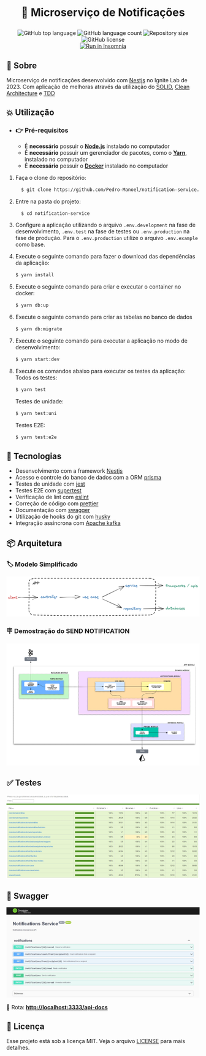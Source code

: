 <h1 align="center">
    <p> 📨 Microserviço de Notificações </p>
</h1>

<p align="center">
    <img alt="GitHub top language" src="https://img.shields.io/github/languages/top/Pedro-Manoel/notifications-service?style=flat-square">
    <img alt="GitHub language count" src="https://img.shields.io/github/languages/count/Pedro-Manoel/notifications-service?style=flat-square">
    <img alt="Repository size" src="https://img.shields.io/github/repo-size/Pedro-Manoel/notifications-service?style=flat-square">
    <img alt="GitHub license" src="https://img.shields.io/github/license/Pedro-Manoel/notifications-service?style=flat-square"><br/>
    <a href="https://insomnia.rest/run/?label=Notifications%20Service&uri=https%3A%2F%2Fgithub.com%2FPedro-Manoel%2Fnotifications-service%2Fblob%2Fmain%2Fpublic%2Fjsons%2FInsomnia.json" target="_blank"><img src="https://insomnia.rest/images/run.svg" alt="Run in Insomnia"></a>
</p>

## 🔖 Sobre

Microserviço de notificações desenvolvido com [Nestjs](https://nestjs.com/) no Ignite Lab de 2023. Com aplicação de melhoras através da utilização do [SOLID](https://medium.com/desenvolvendo-com-paixao/o-que-%C3%A9-solid-o-guia-completo-para-voc%C3%AA-entender-os-5-princ%C3%ADpios-da-poo-2b937b3fc530), [Clean Architecture](https://blog.cleancoder.com/uncle-bob/2012/08/13/the-clean-architecture.html) e [TDD](https://www.devmedia.com.br/test-driven-development-tdd-simples-e-pratico/18533)

## 💥 Utilização

- ### 👉 **Pré-requisitos**

  - É **necessário** possuir o **[Node.js](https://nodejs.org/en/)** instalado no computador
  - É **necessário** possuir um gerenciador de pacotes, como o **[Yarn](https://yarnpkg.com/)**, instalado no computador
  - É **necessário** possuir o **[Docker](https://www.docker.com/)** instalado no computador

1. Faça o clone do repositório:

   ```sh
     $ git clone https://github.com/Pedro-Manoel/notification-service.git
   ```

2. Entre na pasta do projeto:

   ```sh
     $ cd notification-service
   ```

3. Configure a aplicação utilizando o arquivo `.env.development` na fase de desenvolvimento, `.env.test` na fase de testes ou `.env.production` na fase de produção. Para o `.env.production` utilize o arquivo `.env.example` como base.

4. Execute o seguinte comando para fazer o download das dependências da aplicação:

   ```sh
   $ yarn install
   ```

5. Execute o seguinte comando para criar e executar o container no docker:

   ```sh
   $ yarn db:up
   ```

6. Execute o seguinte comando para criar as tabelas no banco de dados

   ```sh
   $ yarn db:migrate
   ```

7. Execute o seguinte comando para executar a aplicação no modo de desenvolvimento:

   ```sh
   $ yarn start:dev
   ```

8. Execute os comandos abaixo para executar os testes da aplicação:
   Todos os testes:

   ```sh
   $ yarn test
   ```

   Testes de unidade:

   ```sh
   $ yarn test:uni
   ```

   Testes E2E:

   ```sh
   $ yarn test:e2e
   ```

## 🚀 Tecnologias

- Desenvolvimento com a framework [Nestjs](https://nestjs.com/)
- Acesso e controle do banco de dados com a ORM [prisma](https://www.prisma.io/)
- Testes de unidade com [jest](https://jestjs.io/pt-BR/)
- Testes E2E com [supertest](https://www.npmjs.com/package/supertest)
- Verificação de lint com [eslint](https://eslint.org/)
- Correção de código com [prettier](https://prettier.io/)
- Documentação com [swagger](https://swagger.io/)
- Utilização de hooks do git com [husky](https://typicode.github.io/husky/#/)
- Integração assíncrona com [Apache kafka](https://kafka.apache.org/)

## 📦 Arquitetura

### 🏷️ Modelo Simplificado

![image](public/docs/assets/images/architecture_model.png)

### 🪧 Demostração do SEND NOTIFICATION

![image](public/docs/assets/images/architecture_example_send_notification.png)

## ✅ Testes

![image](public/docs/assets/images/testes.jpg)

## 📑 Swagger

![image](public/docs/assets/images/swagger.jpg)

🔰 Rota: **[http://localhost:3333/api-docs](http://localhost:3333/api-docs)**

## 📃 Licença

Esse projeto está sob a licença MIT. Veja o arquivo [LICENSE](LICENSE) para mais detalhes.
